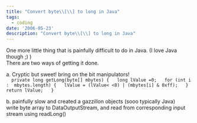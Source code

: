 ```yaml
---
title: "Convert byte\\[\\] to long in Java"
tags:
  - coding
date: '2006-05-23'
description: "Convert byte\\[\\] to long in Java"
---
```


One more little thing that is painfully difficult to do in Java. (I love Java though ;) )  
There are two ways of getting it done.

a. Cryptic but sweet! bring on the bit manipulators!  
`  
private long getLong(byte[] mbytes) {  
long lValue =0;  
for (int i :  mbytes.length) {  
lValue = (lValue< <8) | (mbytes[i] & 0xff);  
}  
return lValue;  
}  
`

b. painfully slow and created a gazzillon objects (sooo typically Java)  
write byte array to DataOutputStream, and read from corresponding input stream using readLong()
